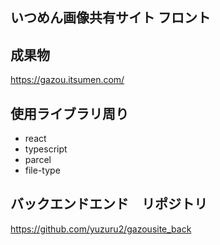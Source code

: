 ## いつめん画像共有サイト フロント

## 成果物
https://gazou.itsumen.com/

## 使用ライブラリ周り

- react
- typescript
- parcel
- file-type

## バックエンドエンド　リポジトリ
https://github.com/yuzuru2/gazousite_back
